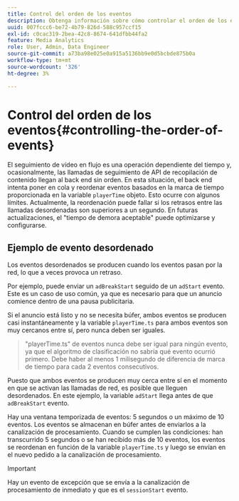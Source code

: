 ```yaml
---
title: Control del orden de los eventos
description: Obtenga información sobre cómo controlar el orden de los eventos y cómo, en algunos casos, se reordenan los eventos en función de la marca de tiempo proporcionada en el objeto playerTime .
uuid: 007fccc6-be72-4b79-826d-588c957ccf15
exl-id: c0cac319-2bea-42c8-8674-641dfbb44fa2
feature: Media Analytics
role: User, Admin, Data Engineer
source-git-commit: a73ba98e025e0a915a5136bb9e0d5bcbde875b0a
workflow-type: tm+mt
source-wordcount: '326'
ht-degree: 3%

---
```


# Control del orden de los eventos{#controlling-the-order-of-events}

El seguimiento de vídeo en flujo es una operación dependiente del tiempo y, ocasionalmente, las llamadas de seguimiento de API de recopilación de contenido llegan al back end sin orden. En esta situación, el back end intenta poner en cola y reordenar eventos basados en la marca de tiempo proporcionada en la variable `playerTime` objeto.  Esto ocurre con algunos límites. Actualmente, la reordenación puede fallar si los retrasos entre las llamadas desordenadas son superiores a un segundo. En futuras actualizaciones, el &quot;tiempo de demora aceptable&quot; puede optimizarse y configurarse.

## Ejemplo de evento desordenado

Los eventos desordenados se producen cuando los eventos pasan por la red, lo que a veces provoca un retraso.

Por ejemplo, puede enviar un `adBreakStart` seguido de un `adStart` evento. Este es un caso de uso común, ya que es necesario para que un anuncio comience dentro de una pausa publicitaria.

Si el anuncio está listo y no se necesita búfer, ambos eventos se producen casi instantáneamente y la variable `playerTime.ts` para ambos eventos son muy cercanos entre sí, pero nunca deben ser iguales.

> &quot;playerTime.ts&quot; de eventos nunca debe ser igual para ningún evento, ya que el algoritmo de clasificación no sabría qué evento ocurrió primero. Debe haber al menos 1 milisegundo de diferencia de marca de tiempo para cada 2 eventos consecutivos.

Puesto que ambos eventos se producen muy cerca entre sí en el momento en que se activan las llamadas de red, es posible que lleguen desordenados. En este ejemplo, la variable `adStart` llega antes de que `adBreakStart` evento.


Hay una ventana temporizada de eventos: 5 segundos o un máximo de 10 eventos. Los eventos se almacenan en búfer antes de enviarlos a la canalización de procesamiento. Cuando se cumplen las condiciones: han transcurrido 5 segundos o se han recibido más de 10 eventos, los eventos se reordenan en función de la variable `playerTime.ts` y luego se envían en el nuevo pedido a la canalización de procesamiento.

>[!IMPORTANT]
>
>Hay un evento de excepción que se envía a la canalización de procesamiento de inmediato y que es el `sessionStart` evento.
